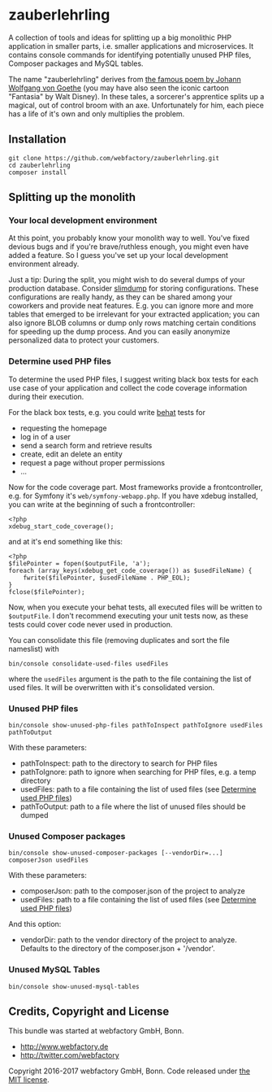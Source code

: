 zauberlehrling
==============

A collection of tools and ideas for splitting up a big monolithic PHP application in smaller parts, i.e. smaller
applications and microservices. It contains console commands for identifying potentially unused PHP files, Composer
packages and MySQL tables.

The name "zauberlehrling" derives from [the famous poem by Johann Wolfgang von Goethe](https://en.wikipedia.org/wiki/The_Sorcerer%27s_Apprentice)
(you may have also seen the iconic cartoon "Fantasia" by Walt Disney). In these tales, a sorcerer's apprentice splits up
a magical, out of control broom with an axe. Unfortunately for him, each piece has a life of it's own and only
multiplies the problem.


Installation
------------

    git clone https://github.com/webfactory/zauberlehrling.git
    cd zauberlehrling
    composer install


Splitting up the monolith
-------------------------

### Your local development environment

At this point, you probably know your monolith way to well. You've fixed devious bugs and if you're brave/ruthless
enough, you might even have added a feature. So I guess you've set up your local development environment already.

Just a tip: During the split, you might wish to do several dumps of your production database. Consider
[slimdump](https://github.com/webfactory/slimdump) for storing configurations. These configurations are really handy,
as they can be shared among your coworkers and provide neat features. E.g. you can ignore more and more tables that
emerged to be irrelevant for your extracted application; you can also ignore BLOB columns or dump only rows matching
certain conditions for speeding up the dump process. And you can easily anonymize personalized data to protect your
customers.


### Determine used PHP files

To determine the used PHP files, I suggest writing black box tests for each use case of your application and collect the
code coverage information during their execution.

For the black box tests, e.g. you could write [behat](http://behat.org/) tests for
 
* requesting the homepage
* log in of a user
* send a search form and retrieve results
* create, edit an delete an entity
* request a page without proper permissions
* ...

Now for the code coverage part. Most frameworks provide a frontcontroller, e.g. for Symfony it's
```web/symfony-webapp.php```. If you have xdebug installed, you can write at the beginning of such a frontcontroller:

    <?php
    xdebug_start_code_coverage();

and at it's end something like this:

    <?php
    $filePointer = fopen($outputFile, 'a');
    foreach (array_keys(xdebug_get_code_coverage()) as $usedFileName) {
        fwrite($filePointer, $usedFileName . PHP_EOL);
    }
    fclose($filePointer);

Now, when you execute your behat tests, all executed files will be written to ```$outputFile```. I don't recommend
executing your unit tests now, as these tests could cover code never used in production.  

You can consolidate this file (removing duplicates and sort the file nameslist) with

    bin/console consolidate-used-files usedFiles

where the ```usedFiles``` argument is the path to the file containing the list of used files. It will be overwritten
with it's consolidated version.


### Unused PHP files

    bin/console show-unused-php-files pathToInspect pathToIgnore usedFiles pathToOutput

With these parameters:

* pathToInspect: path to the directory to search for PHP files
* pathToIgnore: path to ignore when searching for PHP files, e.g. a temp directory
* usedFiles: path to a file containing the list of used files (see [Determine used PHP files](#determine-used-php-files))
* pathToOutput: path to a file where the list of unused files should be dumped


### Unused Composer packages

    bin/console show-unused-composer-packages [--vendorDir=...] composerJson usedFiles

With these parameters:

* composerJson: path to the composer.json of the project to analyze 
* usedFiles: path to a file containing the list of used files (see [Determine used PHP files](#determine-used-php-files))

And this option:

* vendorDir: path to the vendor directory of the project to analyze. Defaults to the directory of the composer.json + '/vendor'.


### Unused MySQL Tables

    bin/console show-unused-mysql-tables


Credits, Copyright and License
------------------------------

This bundle was started at webfactory GmbH, Bonn.

- <http://www.webfactory.de>
- <http://twitter.com/webfactory>

Copyright 2016-2017 webfactory GmbH, Bonn. Code released under [the MIT license](LICENSE).
